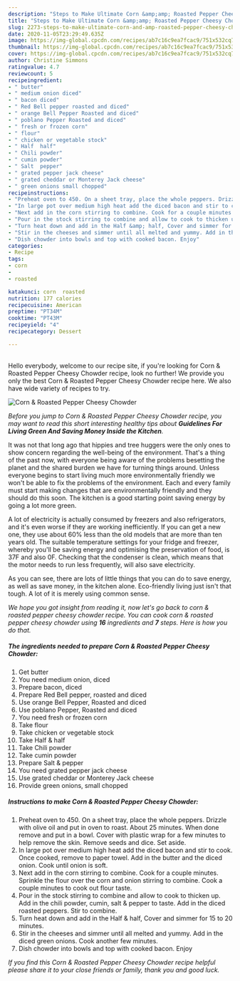 ```yaml
---
description: "Steps to Make Ultimate Corn &amp;amp; Roasted Pepper Cheesy Chowder"
title: "Steps to Make Ultimate Corn &amp;amp; Roasted Pepper Cheesy Chowder"
slug: 2273-steps-to-make-ultimate-corn-and-amp-roasted-pepper-cheesy-chowder
date: 2020-11-05T23:29:49.635Z
image: https://img-global.cpcdn.com/recipes/ab7c16c9ea7fcac9/751x532cq70/corn-roasted-pepper-cheesy-chowder-recipe-main-photo.jpg
thumbnail: https://img-global.cpcdn.com/recipes/ab7c16c9ea7fcac9/751x532cq70/corn-roasted-pepper-cheesy-chowder-recipe-main-photo.jpg
cover: https://img-global.cpcdn.com/recipes/ab7c16c9ea7fcac9/751x532cq70/corn-roasted-pepper-cheesy-chowder-recipe-main-photo.jpg
author: Christine Simmons
ratingvalue: 4.7
reviewcount: 5
recipeingredient:
- " butter"
- " medium onion diced"
- " bacon diced"
- " Red Bell pepper roasted and diced"
- " orange Bell Pepper Roasted and diced"
- " poblano Pepper Roasted and diced"
- " fresh or frozen corn"
- " flour"
- " chicken or vegetable stock"
- " Half  half"
- " Chili powder"
- " cumin powder"
- " Salt  pepper"
- " grated pepper jack cheese"
- " grated cheddar or Monterey Jack cheese"
- " green onions small chopped"
recipeinstructions:
- "Preheat oven to 450. On a sheet tray, place the whole peppers. Drizzle with olive oil and put in oven to roast. About 25 minutes. When done remove and put in a bowl. Cover with plastic wrap for a few minutes to help remove the skin. Remove seeds and dice. Set aside."
- "In large pot over medium high heat add the diced bacon and stir to cook. Once cooked, remove to paper towel. Add in the butter and the diced onion. Cook until onion is soft."
- "Next add in the corn stirring to combine. Cook for a couple minutes. Sprinkle the flour over the corn and onion stirring to combine. Cook a couple minutes to cook out flour taste."
- "Pour in the stock stirring to combine and allow to cook to thicken up. Add in the chili powder, cumin, salt &amp; pepper to taste. Add in the diced roasted peppers. Stir to combine."
- "Turn heat down and add in the Half &amp; half, Cover and simmer for 15 to 20 minutes."
- "Stir in the cheeses and simmer until all melted and yummy. Add in the diced green onions. Cook another few minutes."
- "Dish chowder into bowls and top with cooked bacon. Enjoy"
categories:
- Recipe
tags:
- corn
- 
- roasted

katakunci: corn  roasted 
nutrition: 177 calories
recipecuisine: American
preptime: "PT34M"
cooktime: "PT43M"
recipeyield: "4"
recipecategory: Dessert

---
```

<br>
Hello everybody, welcome to our recipe site, if you're looking for Corn &amp; Roasted Pepper Cheesy Chowder recipe, look no further! We provide you only the best Corn &amp; Roasted Pepper Cheesy Chowder recipe here. We also have wide variety of recipes to try.
<br>


![Corn &amp; Roasted Pepper Cheesy Chowder](https://img-global.cpcdn.com/recipes/ab7c16c9ea7fcac9/751x532cq70/corn-roasted-pepper-cheesy-chowder-recipe-main-photo.jpg)

<i>Before you jump to Corn &amp; Roasted Pepper Cheesy Chowder recipe, you may want to read this short interesting healthy tips about 
<strong>Guidelines For Living Green And Saving Money Inside the Kitchen</strong>.</i>
</br>

It was not that long ago that hippies and tree huggers were the only ones to show concern regarding the well-being of the environment. That's a thing of the past now, with everyone being aware of the problems besetting the planet and the shared burden we have for turning things around. Unless everyone begins to start living much more environmentally friendly we won't be able to fix the problems of the environment. Each and every family must start making changes that are environmentally friendly and they should do this soon. The kitchen is a good starting point saving energy by going a lot more green.

A lot of electricity is actually consumed by freezers and also refrigerators, and it's even worse if they are working inefficiently. If you can get a new one, they use about 60% less than the old models that are more than ten years old. The suitable temperature settings for your fridge and freezer, whereby you'll be saving energy and optimising the preservation of food, is 37F and also 0F. Checking that the condenser is clean, which means that the motor needs to run less frequently, will also save electricity.

As you can see, there are lots of little things that you can do to save energy, as well as save money, in the kitchen alone. Eco-friendly living just isn't that tough. A lot of it is merely using common sense.


<i>We hope you got insight from reading it, now let's go back to corn &amp; roasted pepper cheesy chowder recipe. You can cook corn &amp; roasted pepper cheesy chowder using <strong>16</strong> ingredients and <strong>7</strong> steps. Here is how you do that.
</i>

##### The ingredients needed to prepare Corn &amp; Roasted Pepper Cheesy Chowder:

1. Get  butter
1. You need  medium onion, diced
1. Prepare  bacon, diced
1. Prepare  Red Bell pepper, roasted and diced
1. Use  orange Bell Pepper, Roasted and diced
1. Use  poblano Pepper, Roasted and diced
1. You need  fresh or frozen corn
1. Take  flour
1. Take  chicken or vegetable stock
1. Take  Half &amp; half
1. Take  Chili powder
1. Take  cumin powder
1. Prepare  Salt &amp; pepper
1. You need  grated pepper jack cheese
1. Use  grated cheddar or Monterey Jack cheese
1. Provide  green onions, small chopped


##### Instructions to make Corn &amp; Roasted Pepper Cheesy Chowder:

1. Preheat oven to 450. On a sheet tray, place the whole peppers. Drizzle with olive oil and put in oven to roast. About 25 minutes. When done remove and put in a bowl. Cover with plastic wrap for a few minutes to help remove the skin. Remove seeds and dice. Set aside.
1. In large pot over medium high heat add the diced bacon and stir to cook. Once cooked, remove to paper towel. Add in the butter and the diced onion. Cook until onion is soft.
1. Next add in the corn stirring to combine. Cook for a couple minutes. Sprinkle the flour over the corn and onion stirring to combine. Cook a couple minutes to cook out flour taste.
1. Pour in the stock stirring to combine and allow to cook to thicken up. Add in the chili powder, cumin, salt &amp; pepper to taste. Add in the diced roasted peppers. Stir to combine.
1. Turn heat down and add in the Half &amp; half, Cover and simmer for 15 to 20 minutes.
1. Stir in the cheeses and simmer until all melted and yummy. Add in the diced green onions. Cook another few minutes.
1. Dish chowder into bowls and top with cooked bacon. Enjoy


<i>If you find this Corn &amp; Roasted Pepper Cheesy Chowder recipe helpful please share it to your close friends or family, thank you and good luck.</i>

